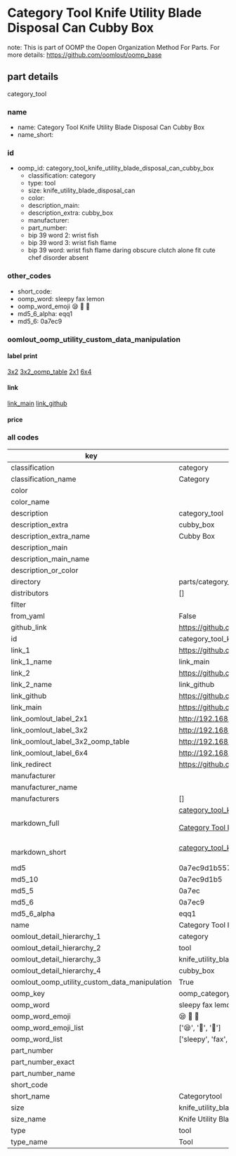 # Category Tool Knife Utility Blade Disposal Can Cubby Box  

note: This is part of OOMP the Oopen Organization Method For Parts. For more details: https://github.com/oomlout/oomp_base

##  part details
  



category_tool



### name
* name: Category Tool Knife Utility Blade Disposal Can Cubby Box
* name_short: 
### id
* oomp_id: category_tool_knife_utility_blade_disposal_can_cubby_box
  * classification: category
  * type: tool
  * size: knife_utility_blade_disposal_can
  * color: 
  * description_main: 
  * description_extra: cubby_box
  * manufacturer: 
  * part_number: 
  * bip 39 word 2: wrist fish
  * bip 39 word 3: wrist fish flame
  * bip 39 word: wrist fish flame daring obscure clutch alone fit cute chef disorder absent

### other_codes
* short_code: 
* oomp_word: sleepy fax lemon
* oomp_word_emoji :sleepy: :fax: :lemon:
* md5_6_alpha: eqq1
* md5_6: 0a7ec9






### oomlout_oomp_utility_custom_data_manipulation
#### label print
[3x2](http://192.168.1.245:1112/?label=oomp%20eqq1)
[3x2_oomp_table](http://192.168.1.108:1112/?label=oomp%20eqq1)
[2x1](http://192.168.1.242:1112/?label=oomp%20eqq1)
[6x4](http://192.168.1.55:1112/?label=oomp%20eqq1)    

#### link

[link_main](https://github.com/oomlout/oomlout_oomp_version_1_messy/tree/main/parts/category_tool_knife_utility_blade_disposal_can_cubby_box) [link_github](https://github.com/oomlout/oomlout_oomp_version_1_messy/tree/main/parts/category_tool_knife_utility_blade_disposal_can_cubby_box)                             

#### price







### all codes 
| key | value |  
| --- | --- |  
| classification | category |  
| classification_name | Category |  
| color |  |  
| color_name |  |  
| description | category_tool |  
| description_extra | cubby_box |  
| description_extra_name | Cubby Box |  
| description_main |  |  
| description_main_name |  |  
| description_or_color |   |  
| directory | parts/category_tool_knife_utility_blade_disposal_can_cubby_box |  
| distributors | [] |  
| filter |  |  
| from_yaml | False |  
| github_link | https://github.com/oomlout/oomlout_oomp_part_src/tree/main/parts/category_tool_knife_utility_blade_disposal_can_cubby_box |  
| id | category_tool_knife_utility_blade_disposal_can_cubby_box |  
| link_1 | https://github.com/oomlout/oomlout_oomp_version_1_messy/tree/main/parts/category_tool_knife_utility_blade_disposal_can_cubby_box |  
| link_1_name | link_main |  
| link_2 | https://github.com/oomlout/oomlout_oomp_version_1_messy/tree/main/parts/category_tool_knife_utility_blade_disposal_can_cubby_box |  
| link_2_name | link_github |  
| link_github | https://github.com/oomlout/oomlout_oomp_version_1_messy/tree/main/parts/category_tool_knife_utility_blade_disposal_can_cubby_box |  
| link_main | https://github.com/oomlout/oomlout_oomp_version_1_messy/tree/main/parts/category_tool_knife_utility_blade_disposal_can_cubby_box |  
| link_oomlout_label_2x1 | http://192.168.1.242:1112/?label=oomp%20eqq1 |  
| link_oomlout_label_3x2 | http://192.168.1.245:1112/?label=oomp%20eqq1 |  
| link_oomlout_label_3x2_oomp_table | http://192.168.1.108:1112/?label=oomp%20eqq1 |  
| link_oomlout_label_6x4 | http://192.168.1.55:1112/?label=oomp%20eqq1 |  
| link_redirect | https://github.com/oomlout/oomlout_oomp_version_1_messy/tree/main/parts/category_tool_knife_utility_blade_disposal_can_cubby_box |  
| manufacturer |  |  
| manufacturer_name |  |  
| manufacturers | [] |  
| markdown_full | [category_tool_knife_utility_blade_disposal_can_cubby_box](none)<br>[](none)<br>[Category Tool Knife Utility Blade Disposal Can Cubby Box](none)<br><br> |  
| markdown_short | [category_tool_knife_utility_blade_disposal_can_cubby_box](none)<br><br> |  
| md5 | 0a7ec9d1b557c0dcb24c2378b095eff3 |  
| md5_10 | 0a7ec9d1b5 |  
| md5_5 | 0a7ec |  
| md5_6 | 0a7ec9 |  
| md5_6_alpha | eqq1 |  
| name | Category Tool Knife Utility Blade Disposal Can Cubby Box |  
| oomlout_detail_hierarchy_1 | category |  
| oomlout_detail_hierarchy_2 | tool |  
| oomlout_detail_hierarchy_3 | knife_utility_blade_disposal_can |  
| oomlout_detail_hierarchy_4 | cubby_box |  
| oomlout_oomp_utility_custom_data_manipulation | True |  
| oomp_key | oomp_category_tool_knife_utility_blade_disposal_can_cubby_box |  
| oomp_word | sleepy fax lemon |  
| oomp_word_emoji | :sleepy: :fax: :lemon: |  
| oomp_word_emoji_list | [':sleepy:', ':fax:', ':lemon:'] |  
| oomp_word_list | ['sleepy', 'fax', 'lemon'] |  
| part_number |  |  
| part_number_exact |  |  
| part_number_name |  |  
| short_code |  |  
| short_name | Categorytool |  
| size | knife_utility_blade_disposal_can |  
| size_name | Knife Utility Blade Disposal Can |  
| type | tool |  
| type_name | Tool |  

